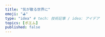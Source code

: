 ```yaml
---
title: "気が散る世界に"
emoji: "⛳"
type: "idea" # tech: 技術記事 / idea: アイデア
topics: [ポエム]
published: false
---
```

